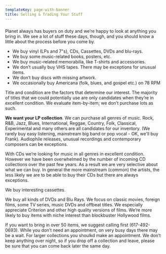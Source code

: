 ```yaml
---
templateKey: page-with-banner
title: Selling & Trading Your Stuff
---
```

### 

Planet always has buyers on duty and we’re happy to look at anything you bring in. We see a lot of stuff these days, though, and you should know a little about the process before you come by.

* We buy vinyl (LPs and 7"s), CDs, Cassettes, DVDs and blu-rays.
* We buy some music-related books, posters, etc.
* We buy music-related memorabilia, like T-shirts and accessories.
* We don’t usually buy VHS tapes. There may be exceptions for unusual items.
* We don’t buy discs with missing artwork.
* We occasionally buy Americana (folk, blues, and gospel etc.) on 78 RPM

Title and condition are the factors that determine our interest. The majority of titles that we could potentially use are only candidates when they’re in excellent condition. We evaluate item-by-item; we don’t purchase lots as such.

**We want your LP collection**. We can purchase all genres of music. Rock, R&B, Jazz, Blues, International, Reggae, Country, Folk, Classical, Experimental and many others are all candidates for our inventory. (We rarely buy easy listening, mainstream big band or pop vocal - OK, we'll buy Frank). Audiophile releases, unusual recordings and contemporary composers can be exceptions. 

With CDs we’re looking for music in all genres in excellent condition. However we have been overwhelmed by the number of incoming CD collections over the past few years. As a result we are very selective about what we can buy. In general the more mainstream (common) the artists, the less likely we are to be able to buy their CDs but there are always exceptions.

We buy interesting cassettes.

We buy all kinds of DVDs and Blu Rays. We focus on classic movies, foreign films, some TV series, music DVDs and offbeat titles. We especially appreciate Criterion and other high quality versions of films. We’re more likely to buy items with niche interest than blockbuster Hollywood films.

If you want to bring in over 50 items, we suggest calling first (617-492-0693). While you don’t need an appointment, on very busy days there may be a wait. For larger collections you shoulkd make an appointment. We don’t keep anything over night, so if you drop off a collection and leave, please be sure that you can come back later the same day.

